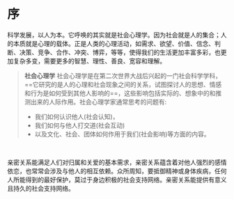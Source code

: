 # 序

科学发展，以人为本。它呼唤的其实就是社会心理学。因为社会就是人的集合；人的本质就是心理的载体。正是人类的心理活动，如需求、欲望、价值、信念、判断、决策、竞争、合作、冲突、博弈，等等，使得我们的生活更加丰富多彩，也更加复杂多变，需要更多的智慧、理性、善良、宽容和理解。
<br>

> **社会心理学**
> 社会心理学是在第二次世界大战后兴起的一门社会科学学科，==它研究的是人的心理和社会现象之间的关系，试图探讨人的思想、情感和行为是如何受到其他人影响的==，这些影响包括实际的、想象中的和推测出来的人际作用。社会心理学家通常思考的问题有:
>
> - 我们如何认识他人(社会认知)，
> - 我们如何与他人打交道(社会互动)
> - 以及文化、社会、团体如何作用于我们(社会影响)等方面的内容。

<br>

亲密关系能满足人们对归属和关爱的基本需求，亲密关系蕴含着对他人强烈的感情依恋，也常常会涉及与他人的相互依赖。众所周知，要抵御精神或身体疾病，任何人所能得到的最好保护，莫过于身边积极的社会支持网络。亲密关系能提供有意义且持久的社会支持网络。
